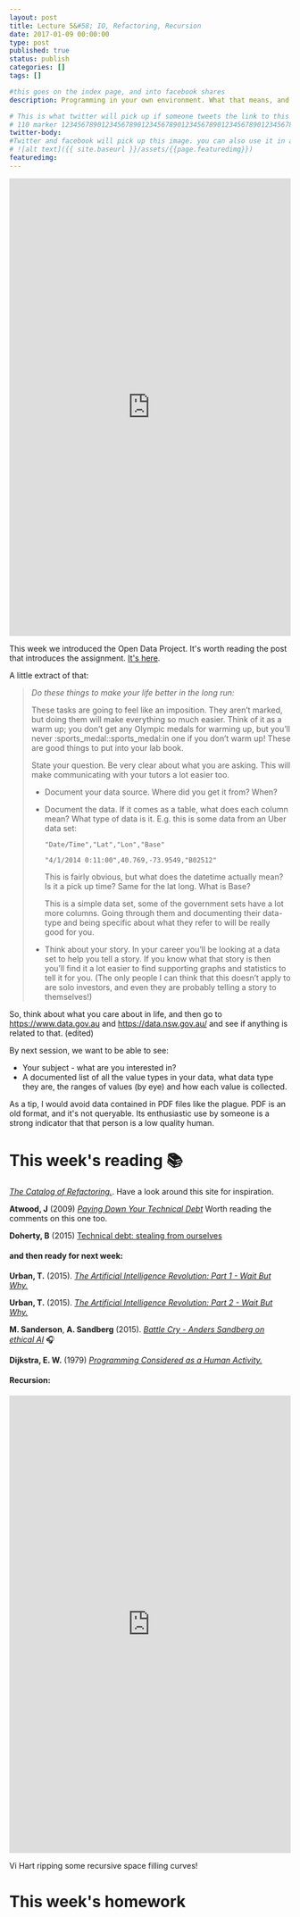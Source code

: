 ```yaml
---
layout: post
title: Lecture 5&#58; IO, Refactoring, Recursion
date: 2017-01-09 00:00:00
type: post
published: true
status: publish
categories: []
tags: []

#this goes on the index page, and into facebook shares
description: Programming in your own environment. What that means, and how to get comfortable there.

# This is what twitter will pick up if someone tweets the link to this page
# 110 marker 1234567890123456789012345678901234567890123456789012345678901234567890123456789012345678901234567890123456789
twitter-body:
#Twitter and facebook will pick up this image. you can also use it in a post with:
# ![alt text]({{ site.baseurl }}/assets/{{page.featuredimg}})
featuredimg:
---
```


<style>
  iframe {
      width: 100%;
      height: 820px;
      border: 0;
  }
</style>

<iframe src="https://docs.google.com/presentation/d/1WsdPJ6yeVznstvkZJX0tIj0kdqjqBZzJAwprr1s9iOI/embed?start=false&loop=false" frameborder="0" width="960" height="569" allowfullscreen="true" mozallowfullscreen="true" webkitallowfullscreen="true"></iframe>

This week we introduced the Open Data Project. It's worth reading the post that introduces the assignment. [It's here](https://notionparallax.co.uk/CODE1161/2017-01-04-assignment-3-brief).

A little extract of that:

>*Do these things to make your life better in the long run:*
>
> These tasks are going to feel like an imposition. They aren’t marked, but doing them will make everything so much easier. Think of it as a warm up; you don’t get any Olympic medals for warming up, but you’ll never :sports_medal::sports_medal:in one if you don’t warm up! These are good things to put into your lab book.
>
> State your question. Be very clear about what you are asking. This will make communicating with your tutors a lot easier too.
> * Document your data source. Where did you get it from? When?
>
> * Document the data. If it comes as a table, what does each column mean? What type of data is it. E.g. this is some data from an Uber data set:
>
>     `"Date/Time","Lat","Lon","Base"`
>     
>     `"4/1/2014 0:11:00",40.769,-73.9549,"B02512"`
>
>     This is fairly obvious, but what does the datetime actually mean? Is it a pick up time? Same for the lat long. What is Base?
>
>     This is a simple data set, some of the government sets have a lot more columns. Going through them and documenting their data-type and being specific about what they refer to will be really good for you.
>
> * Think about your story. In your career you’ll be looking at a data set to help you tell a story. If you know what that story is then you’ll find it a lot easier to find supporting graphs and statistics to tell it for you. (The only people I can think that this doesn’t apply to are solo investors, and even they are probably telling a story to themselves!)


So, think about what you care about in life, and then go to https://www.data.gov.au  and https://data.nsw.gov.au/  and see if anything is related to that. (edited)


By next session, we want to be able to see:
* Your subject - what are you interested in?
* A documented list of all the value types in your data, what data type they are, the ranges of values (by eye) and how each value is collected.

As a tip, I would avoid data contained in PDF files like the plague. PDF is an old format, and it's not queryable.
Its enthusiastic use by someone is a strong indicator that that person is a low quality human.

# This week's reading :books:

[_The Catalog of Refactoring._](https://refactoring.guru/catalog). Have a look around this site for inspiration.

**Atwood, J** (2009) [_Paying Down Your Technical Debt_](https://blog.codinghorror.com/paying-down-your-technical-debt/) Worth reading the comments on this one too.

**Doherty, B** (2015) [Technical debt: stealing from ourselves](https://notionparallax.co.uk/2015/technical-debt-stealing-from-ourselves)

#### and then ready for next week:

**Urban, T.** (2015). [_The Artificial Intelligence Revolution: Part 1 - Wait But Why._](http://waitbutwhy.com/2015/01/artificial-intelligence-revolution-1.html)

**Urban, T.** (2015). [_The Artificial Intelligence Revolution: Part 2 - Wait But Why._](http://waitbutwhy.com/2015/01/artificial-intelligence-revolution-2.html)

**M. Sanderson**, **A. Sandberg** (2015). [_Battle Cry - Anders Sandberg on ethical AI_](http://instituteofideas1.podbean.com/e/battle-cry-anders-sandberg-on-ethical-ai/) :headphones:

**Dijkstra, E. W.** (1979) [_Programming Considered as a Human Activity._](http://www.cs.utexas.edu/users/EWD/transcriptions/EWD01xx/EWD117.html)

#### Recursion:

<iframe height="315" src="https://www.youtube.com/embed/ik2CZqsAw28" frameborder="0" allowfullscreen>
</iframe>

Vi Hart ripping some recursive space filling curves!

# This week's homework
